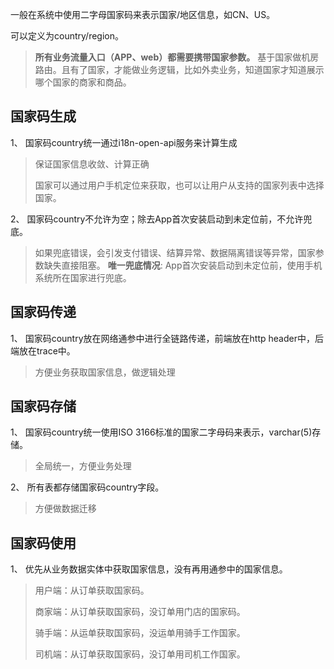 一般在系统中使用二字母国家码来表示国家/地区信息，如CN、US。

可以定义为country/region。

> <Badge type="danger" text="强制" />**所有业务流量入口（APP、web）都需要携带国家参数。** 基于国家做机房路由。且有了国家，才能做业务逻辑，比如外卖业务，知道国家才知道展示哪个国家的商家和商品。

## 国家码生成
1、<Badge type="danger" text="强制" /> 国家码country统一通过i18n-open-api服务来计算生成
> 保证国家信息收敛、计算正确
>
> 国家可以通过用户手机定位来获取，也可以让用户从支持的国家列表中选择国家。

2、<Badge type="danger" text="强制" /> 国家码country不允许为空；除去App首次安装启动到未定位前，不允许兜底。
> 如果兜底错误，会引发支付错误、结算异常、数据隔离错误等异常，国家参数缺失直接阻塞。
> **唯一兜底情况**: App首次安装启动到未定位前，使用手机系统所在国家进行兜底。


## 国家码传递
1、<Badge type="danger" text="强制"/>  国家码country放在网络通参中进行全链路传递，前端放在http header中，后端放在trace中。
> 方便业务获取国家信息，做逻辑处理

## 国家码存储
1、<Badge type="danger" text="强制"/>  国家码country统一使用ISO 3166标准的国家二字母码来表示，varchar(5)存储。
> 全局统一，方便业务处理

2、<Badge type="warning" text="建议"/>  所有表都存储国家码country字段。
> 方便做数据迁移



## 国家码使用
1、 <Badge type="warning" text="建议"/>  优先从业务数据实体中获取国家信息，没有再用通参中的国家信息。
> 用户端：从订单获取国家码。
> 
> 商家端：从订单获取国家码，没订单用门店的国家码。
> 
> 骑手端：从运单获取国家码，没运单用骑手工作国家。
> 
> 司机端：从订单获取国家码，没订单用司机工作国家。

